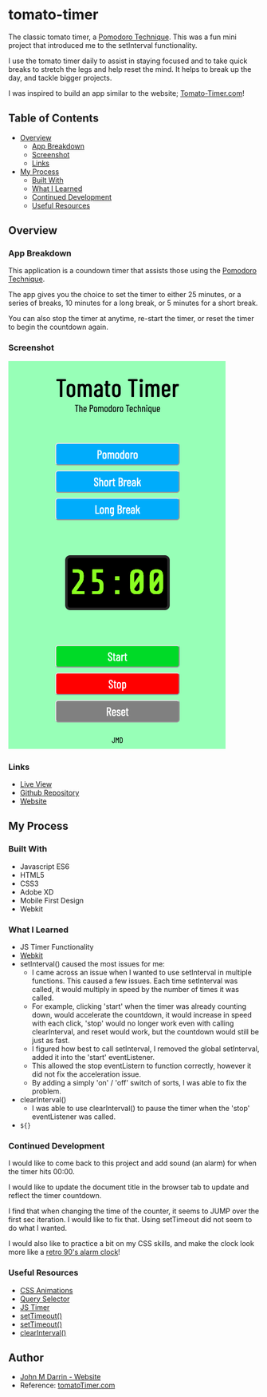 # tomato-timer

The classic tomato timer, a [Pomodoro Technique](https://en.wikipedia.org/wiki/Pomodoro_Technique). This was a fun mini project that introduced me to the setInterval functionality.

I use the tomato timer daily to assist in staying focused and to take quick breaks to stretch the legs and help reset the mind. It helps to break up the day, and tackle bigger projects.

I was inspired to build an app similar to the website; [Tomato-Timer.com](https://tomato-timer.com/)!

## Table of Contents

- [Overview](#overview)
    - [App Breakdown](#app-breakdown)
    - [Screenshot](#screenshot) 
    - [Links](#links) 
- [My Process](#my-process)
    - [Built With](#built-with)
    - [What I Learned](#what-i-learned)
    - [Continued Development](#continued-development)
    - [Useful Resources](#useful-resources)


## Overview

### App Breakdown

This application is a coundown timer that assists those using the [Pomodoro Technique](https://en.wikipedia.org/wiki/Pomodoro_Technique). 

The app gives you the choice to set the timer to either 25 minutes, or a series of breaks, 10 minutes for a long break, or 5 minutes for a short break.

You can also stop the timer at anytime, re-start the timer, or reset the timer to begin the countdown again.

### Screenshot

![Screenshot](screenshot.png)

### Links

- [Live View](https://johnmichaeld.github.io/tomato-timer/)
- [Github Repository](https://github.com/JohnMichaelD/tomato-timer)
- [Website](johnmdarrin.com)

## My Process

### Built With

- Javascript ES6
- HTML5
- CSS3
- Adobe XD
- Mobile First Design
- Webkit

### What I Learned

- JS Timer Functionality 
- [Webkit](https://webkit.org/)
- setInterval() caused the most issues for me:
    - I came across an issue when I wanted to use setInterval in multiple functions. This caused a few issues. Each time setInterval was called, it would multiply in speed by the number of times it was called.
    - For example, clicking 'start' when the timer was already counting down, would accelerate the countdown, it would increase in speed with each click, 'stop' would no longer work even with calling clearInterval, and reset would work, but the countdown would still be just as fast.
    - I figured how best to call setInterval, I removed the global setInterval, added it into the 'start' eventListener. 
    - This allowed the stop eventListern to function correctly, however it did not fix the acceleration issue.
    - By adding a simply 'on' / 'off' switch of sorts, I was able to fix the problem.
- clearInterval()
    - I was able to use clearInterval() to pause the timer when the 'stop' eventListener was called.
- `${}`

### Continued Development

I would like to come back to this project and add sound (an alarm) for when the timer hits 00:00.

I would like to update the document title in the browser tab to update and reflect the timer countdown.

I find that when changing the time of the counter, it seems to JUMP over the first sec iteration. I would like to fix that. Using setTimeout did not seem to do what I wanted.

I would also like to practice a bit on my CSS skills, and make the clock look more like a [retro 90's alarm clock](https://pictures.depop.com/b0/6331641/496631841_Vz5Zqg9wdm/P0.jpg)!

### Useful Resources

- [CSS Animations](https://www.youtube.com/watch?v=MLtAMg9_Svw)
- [Query Selector](https://developer.mozilla.org/en-US/docs/Web/API/Document/querySelector#escaping_special_characters)
- [JS Timer](https://stackoverflow.com/questions/31559469/how-to-create-a-simple-javascript-timer)
- [setTimeout()](https://www.sitepoint.com/delay-sleep-pause-wait/)
- [setTimeout()](https://stackoverflow.com/questions/8539079/how-to-start-and-stop-pause-setinterval)
- [clearInterval()](https://www.w3schools.com/jsref/met_win_clearinterval.asp)

## Author

- [John M Darrin - Website](johnmdarrin.com)
- Reference: [tomatoTimer.com](https://tomato-timer.com/)